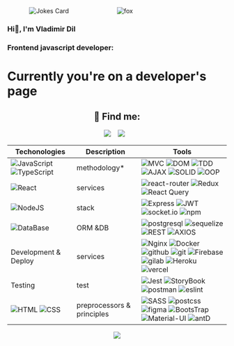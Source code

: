 <div style="width: 100%; display: flex; justify-content: center">
    <div style="width: 40%">
        <img src="https://readme-jokes.vercel.app/api" alt="Jokes Card" />
    </div>
    <div style="width: 40%">
        <img src="https://raw.githubusercontent.com/innng/innng/master/assets/kyubey.gif" alt="fox">
    </div>
</div>

### Hi👋, I'm Vladimir Dil

### Frontend javascript developer:

  <h1>Currently you're on a developer's page</h1>

<h2 align="center">💬 Find me:</h2>
<p align="center" align='right'>
  <a target="_blank"href="mailto:vladimir.dill@mail.ru.com"><img src="https://img.shields.io/badge/Mail-20232A?style=for-the-badge&logo=mail.ru" /></a>&nbsp;&nbsp;&nbsp;
  <a target="_blank"href="https://t.me/BobyDiV"><img src="https://img.shields.io/badge/Telegram-20232A?style=for-the-badge&logo=telegram" /></a>&nbsp;&nbsp;&nbsp;
</p>

| Techonologies                                                                                                                                                                                       | Description                | Tools                                                                                                                                                                                                                                                                                                                                                                                                                                                                                                                                                                                                                                                                                                                                                    |
| --------------------------------------------------------------------------------------------------------------------------------------------------------------------------------------------------- | -------------------------- | -------------------------------------------------------------------------------------------------------------------------------------------------------------------------------------------------------------------------------------------------------------------------------------------------------------------------------------------------------------------------------------------------------------------------------------------------------------------------------------------------------------------------------------------------------------------------------------------------------------------------------------------------------------------------------------------------------------------------------------------------------- |
| ![JavaScript](https://img.shields.io/badge/JavaScript-20232A?style=for-the-badge&logo=javascript) ![TypeScript](https://img.shields.io/badge/TypeScript-20232A?style=for-the-badge&logo=typescript) | methodology\*              | ![MVC](https://img.shields.io/badge/mvc-20232A?style=for-the-badge) ![DOM](https://img.shields.io/badge/dom-20232A?style=for-the-badge) ![TDD](https://img.shields.io/badge/tdd-20232A?style=for-the-badge) ![AJAX](https://img.shields.io/badge/ajax-20232A?style=for-the-badge) ![SOLID](https://img.shields.io/badge/solid-20232A?style=for-the-badge) ![OOP](https://img.shields.io/badge/oop-20232A?style=for-the-badge)                                                                                                                                                                                                                                                                                                                            |
| ![React](https://img.shields.io/badge/React-20232A?style=for-the-badge&logo=react)                                                                                                                  | services                   | ![react-router](https://img.shields.io/badge/React_Router-20232A?style=for-the-badge&logo=react-router) ![Redux](https://img.shields.io/badge/Redux-20232A?style=for-the-badge&logo=redux&logoColor=7749BD) ![React Query](https://img.shields.io/badge/ReactQuery-20232A?style=for-the-badge&logo=reactquery)                                                                                                                                                                                                                                                                                                                                                                                                                                           |
| ![NodeJS](https://img.shields.io/badge/node.js-20232A?style=for-the-badge&logo=node.js)                                                                                                             | stack                      | ![Express](https://img.shields.io/badge/express.js-20232A?style=for-the-badge&logo=express) ![JWT](https://img.shields.io/badge/JWT-20232A?style=for-the-badge&logo=jsonwebtokens) ![socket.io](https://img.shields.io/badge/socket.io-20232A?style=for-the-badge&logo=socket.io) ![npm](https://img.shields.io/badge/npm-20232A?style=for-the-badge&logo=npm)                                                                                                                                                                                                                                                                                                                                                                                           |
| ![DataBase](https://img.shields.io/badge/dataBase-20232A?style=for-the-badge&logo=database)                                                                                                              | ORM &DB                    | ![postgresql](https://img.shields.io/badge/postgresql-20232A?style=for-the-badge&logo=postgresql) ![sequelize](https://img.shields.io/badge/Sequelize-20232A?style=for-the-badge&logo=Sequelize) ![REST](https://img.shields.io/badge/REST-20232A?style=for-the-badge&logo=REST) ![AXIOS](https://img.shields.io/badge/Axios-20232A?style=for-the-badge&logo=axios)                                                                                                                                                                                                                                                                                                                                           |
| Development & Deploy                                                                                                                                                                                | services                   | ![Nginx](https://img.shields.io/badge/nginx-20232A?style=for-the-badge&logo=nginx&logoColor=green) ![Docker](https://img.shields.io/badge/docker-20232A?style=for-the-badge&logo=docker&logoColor=blue) ![github](https://img.shields.io/badge/github-20232A?style=for-the-badge&logo=github) ![git](https://img.shields.io/badge/git-20232A?style=for-the-badge&logo=git) ![Firebase](https://img.shields.io/badge/firebase-20232A?style=for-the-badge&logo=firebase) ![gilab](https://img.shields.io/badge/gitlab-20232A?style=for-the-badge&logo=gitlab) ![Heroku](https://img.shields.io/badge/heroku-20232A?style=for-the-badge&logo=heroku&logoColor=purple) ![vercel](https://img.shields.io/badge/vercel-20232A?style=for-the-badge&logo=vercel) |
| Testing                                                                                                                                                                                             | test                       | ![Jest](https://img.shields.io/badge/-jest-20232A?style=for-the-badge&logo=jest&logoColor=brown) ![StoryBook](https://img.shields.io/badge/StoryBook-20232A?style=for-the-badge&logo=storybook&logoColor=red) ![postman](https://img.shields.io/badge/postman-20232A?style=for-the-badge&logo=postman) ![eslint](https://img.shields.io/badge/eslint-20232A?style=for-the-badge&logo=eslint&logoColor=7C7CEA)                                                                                                                                                                                                                                                                                                                                                                                                                                                         |
| ![HTML](https://img.shields.io/badge/HTML5-20232A?style=for-the-badge&logo=html5) ![CSS](https://img.shields.io/badge/CSS3-20232A?style=for-the-badge&logo=css3&logoColor=369AD6)                   | preprocessors & principles | ![SASS](https://img.shields.io/badge/Sass-20232A?style=for-the-badge&logo=sass) ![postcss](https://img.shields.io/badge/postcss-20232A?style=for-the-badge&logo=postcss&logoColor=DD3A0A) ![figma](https://img.shields.io/badge/figma-20232A?style=for-the-badge&logo=figma) ![BootsTrap](https://img.shields.io/badge/Bootstrap-20232A?style=for-the-badge&logo=bootstrap) ![Material-UI](https://img.shields.io/badge/MUI-20232A?style=for-the-badge&logo=mui) ![antD](https://img.shields.io/badge/antD-20232A?style=for-the-badge&logo=antdesign)                                                                                                                                                                                                                                                                                                                                                                            |

[//]: # " ![JavaScript](https://img.shields.io/badge/JavaScript-20232A?style=for-the-badge&logo=javascript) "
[//]: # "<!-- ![TypeScript](https://img.shields.io/badge/TypeScript-20232A?style=for-the-badge&logo=typescript) -->"
[//]: # "<!-- ![React](https://img.shields.io/badge/React-20232A?style=for-the-badge&logo=react) -->"
[//]: # "<!-- ![Redux](https://img.shields.io/badge/Redux-20232A?style=for-the-badge&logo=redux&logoColor=7749BD) -->"
[//]: # "<!-- ![React Query](https://img.shields.io/badge/ReactQuery-20232A?style=for-the-badge&logo=reactquery) -->"
[//]: # "<!-- ![react-router](https://img.shields.io/badge/React_Router-20232A?style=for-the-badge&logo=react-router) -->"
[//]: # "<!-- ![HTML](https://img.shields.io/badge/HTML5-20232A?style=for-the-badge&logo=html5) -->"
[//]: # "<!-- ![CSS](https://img.shields.io/badge/CSS3-20232A?style=for-the-badge&logo=css3&logoColor=369AD6) -->"
[//]: # "<!-- ![SASS](https://img.shields.io/badge/Sass-20232A?style=for-the-badge&logo=sass) -->"
[//]: # "<!-- ![postcss](https://img.shields.io/badge/postcss-20232A?style=for-the-badge&logo=postcss&logoColor=DD3A0A) -->"
[//]: # "<!-- ![figma](https://img.shields.io/badge/figma-20232A?style=for-the-badge&logo=figma) -->"
[//]: # "<!-- ![BootsTrap](https://img.shields.io/badge/Bootstrap-20232A?style=for-the-badge&logo=bootstrap) -->"
[//]: # "<!-- ![NodeJS](https://img.shields.io/badge/node.js-20232A?style=for-the-badge&logo=node.js) -->"
[//]: # "<!-- ![Express](https://img.shields.io/badge/express.js-20232A?style=for-the-badge&logo=express) -->"
[//]: # "<!-- ![socket.io](https://img.shields.io/badge/socket.io-20232A?style=for-the-badge&logo=socket.io) -->"
[//]: # "<!-- ![JWT](https://img.shields.io/badge/JWT-20232A?style=for-the-badge&logo=jsonwebtokens) -->"
[//]: # "<!-- ![vercel](https://img.shields.io/badge/vercel-20232A?style=for-the-badge&logo=vercel) -->"
[//]: # "<!-- ![postgresql](https://img.shields.io/badge/postgresql-20232A?style=for-the-badge&logo=postgresql) -->"
[//]: # "<!-- ![sequelize](https://img.shields.io/badge/Sequelize-20232A?style=for-the-badge&logo=Sequelize) -->"
[//]: # "<!-- ![postman](https://img.shields.io/badge/postman-20232A?style=for-the-badge&logo=postman) -->"
[//]: # "<!-- ![eslint](https://img.shields.io/badge/eslint-20232A?style=for-the-badge&logo=eslint&logoColor=7C7CEA) -->"
[//]: # "<!-- ![git](https://img.shields.io/badge/git-20232A?style=for-the-badge&logo=git) -->"
[//]: # "<!-- ![gilab](https://img.shields.io/badge/gitlab-20232A?style=for-the-badge&logo=gitlab) -->"
[//]: # "<!-- ![github](https://img.shields.io/badge/github-20232A?style=for-the-badge&logo=github) -->"
[//]: # "<!-- ![npm](https://img.shields.io/badge/npm-20232A?style=for-the-badge&logo=npm) -->"

<div align="center">

![](https://visitor-badge.glitch.me/badge?page_id=compampa)

</div>
